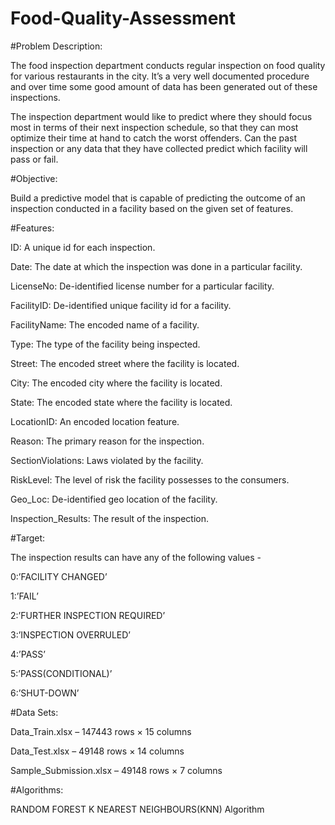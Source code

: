 # Food-Quality-Assessment

#Problem Description:

The food inspection department conducts regular inspection on food quality for various restaurants in the city. It’s a very well documented procedure and over time some good amount of data has been generated out of these inspections.

The inspection department would like to predict where they should focus most in terms of their next inspection schedule, so that they can most optimize their time at hand to catch the worst offenders. Can the past inspection or any data that they have collected predict which facility will pass or fail.

#Objective:

Build a predictive model that is capable of predicting the outcome of an inspection conducted in a facility based on the given set of features.

#Features:

ID: A unique id for each inspection.

Date: The date at which the inspection was done in a particular facility.

LicenseNo: De-identified license number for a particular facility.

FacilityID: De-identified unique facility id  for a facility.

FacilityName: The encoded name of a facility.

Type: The type of the facility being inspected.

Street: The encoded street where the facility is located.

City: The encoded city where the facility is located.

State: The encoded state where the facility is located.

LocationID: An encoded location feature.

Reason: The primary reason for the inspection.

SectionViolations: Laws violated by the facility.

RiskLevel: The level of risk the facility possesses to the consumers.

Geo_Loc: De-identified geo location of the facility.

Inspection_Results: The result of the inspection.


#Target:

The inspection results can have any of the following values -

0:’FACILITY CHANGED’

1:’FAIL’

2:’FURTHER INSPECTION REQUIRED’

3:’INSPECTION OVERRULED’

4:’PASS’

5:’PASS(CONDITIONAL)’

6:’SHUT-DOWN’


#Data Sets:

Data_Train.xlsx – 147443 rows × 15 columns

Data_Test.xlsx – 49148 rows × 14 columns

Sample_Submission.xlsx – 49148 rows × 7 columns

#Algorithms:

RANDOM FOREST
K NEAREST NEIGHBOURS(KNN) Algorithm













